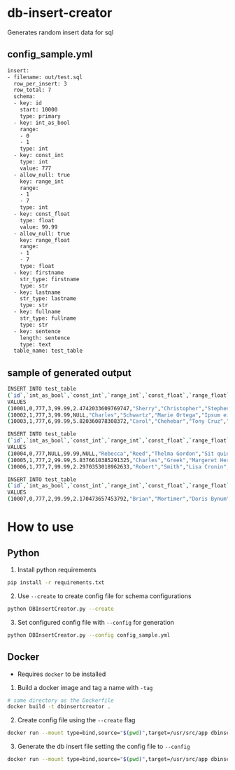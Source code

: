 # db-insert-creator
Generates random insert data for sql

## config_sample.yml
```sh
insert:
- filename: out/test.sql
  row_per_insert: 3
  row_total: 7
  schema:
  - key: id
    start: 10000
    type: primary
  - key: int_as_bool
    range:
    - 0
    - 1
    type: int
  - key: const_int
    type: int
    value: 777
  - allow_null: true
    key: range_int
    range:
    - 1
    - 7
    type: int
  - key: const_float
    type: float
    value: 99.99
  - allow_null: true
    key: range_float
    range:
    - 1
    - 7
    type: float
  - key: firstname
    str_type: firstname
    type: str
  - key: lastname
    str_type: lastname
    type: str
  - key: fullname
    str_type: fullname
    type: str
  - key: sentence
    length: sentence
    type: text
  table_name: test_table
```

## sample of generated output
```sh
INSERT INTO test_table
(`id`,`int_as_bool`,`const_int`,`range_int`,`const_float`,`range_float`,`firstname`,`lastname`,`fullname`,`sentence`)
VALUES
(10001,0,777,3,99.99,2.4742033609769747,"Sherry","Christopher","Stephen Ryan","Tempora est magnam dolor voluptatem sit sed magnam."),
(10002,1,777,3,99.99,NULL,"Charles","Schwartz","Marie Ortega","Ipsum eius non ipsum voluptatem porro labore aliquam."),
(10003,1,777,6,99.99,5.820360878308372,"Carol","Chehebar","Tony Cruz","Modi quaerat ipsum dolore neque dolore eius modi.");

INSERT INTO test_table
(`id`,`int_as_bool`,`const_int`,`range_int`,`const_float`,`range_float`,`firstname`,`lastname`,`fullname`,`sentence`)
VALUES
(10004,0,777,NULL,99.99,NULL,"Rebecca","Reed","Thelma Gordon","Sit quiquia consectetur amet."),
(10005,1,777,2,99.99,5.8376610385291325,"Charles","Greek","Margeret Hernandez","Dolore est modi eius dolore amet."),
(10006,1,777,7,99.99,2.2970353018962633,"Robert","Smith","Lisa Cronin","Eius quiquia voluptatem velit.");

INSERT INTO test_table
(`id`,`int_as_bool`,`const_int`,`range_int`,`const_float`,`range_float`,`firstname`,`lastname`,`fullname`,`sentence`)
VALUES
(10007,0,777,2,99.99,2.170473657453792,"Brian","Mortimer","Doris Bynum","Ut sit velit tempora quiquia.");
```

# How to use
## Python

1. Install python requirements
```sh
pip install -r requirements.txt
```

2. Use `--create` to create config file for schema configurations
```sh
python DBInsertCreator.py --create
```

3. Set configured config file with `--config` for generation
```sh
python DBInsertCreator.py --config config_sample.yml
```

## Docker

* Requires `docker` to be installed

1. Build a docker image and tag a name with `-tag`
```sh
# same directory as the Dockerfile
docker build -t dbinsertcreator .
```

2. Create config file using the `--create` flag
```sh
docker run --mount type=bind,source="$(pwd)",target=/usr/src/app dbinsertcreator --create
```

3. Generate the db insert file setting the config file to `--config`
```sh
docker run --mount type=bind,source="$(pwd)",target=/usr/src/app dbinsertcreator --config config_sample.yml
```